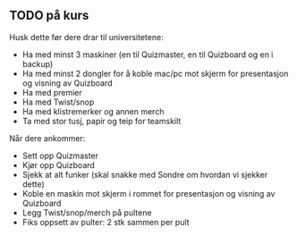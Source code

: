 ## TODO på kurs

Husk dette før dere drar til universitetene:

- Ha med minst 3 maskiner (en til Quizmaster, en til Quizboard og en i backup)
- Ha med minst 2 dongler for å koble mac/pc mot skjerm for presentasjon og visning av Quizboard
- Ha med premier
- Ha med Twist/snop
- Ha med klistremerker og annen merch
- Ta med stor tusj, papir og teip for teamskilt

Når dere ankommer:

- Sett opp Quizmaster
- Kjør opp Quizboard
- Sjekk at alt funker (skal snakke med Sondre om hvordan vi sjekker dette)
- Koble en maskin mot skjerm i rommet for presentasjon og visning av Quizboard
- Legg Twist/snop/merch på pultene
- Fiks oppsett av pulter: 2 stk sammen per pult
